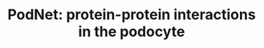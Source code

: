 ---
annotations:
- id: CL:0000653
  parent: animal cell
  type: Cell Type Ontology
  value: glomerular visceral epithelial cell
- id: DOID:557
  parent: null
  type: Disease Ontology
  value: kidney disease
- id: DOID:1074
  parent: null
  type: Disease Ontology
  value: kidney failure
authors:
- Mkutmon
description: PodNet is a manually curated network of protein-protein interactions
  occurring in the podocyte.
last-edited: 2019-11-28
organisms:
- Homo sapiens
redirect_from:
- /index.php/Pathway:WP4755
- /instance/WP4755
revision: null
schema-jsonld:
- '@context': https://schema.org/
  '@id': https://wikipathways.github.io/pathways/WP4755.html
  '@type': Dataset
  creator:
    '@type': Organization
    name: WikiPathways
  description: PodNet is a manually curated network of protein-protein interactions
    occurring in the podocyte.
  keywords:
  - AC007192.1
  - AC027644.4
  - AC068234.1
  - ACTB
  - ACTN4
  - ACTR2
  - ACTR3
  - ADAM10
  - ADCY1
  - ADIPOR1
  - AGRN
  - AGTR1
  - AKT1
  - ANGPT1
  - ANGPTL2
  - ANGPTL3
  - ANGPTL4
  - APH1A
  - APH1B
  - ARHGAP24
  - ARHGAP35
  - ARHGDIA
  - ARPC1B
  - ARPC2
  - ARPC3
  - ARPC4
  - ARPC5
  - ARRB2
  - ATG5
  - BAD
  - BAIAP2
  - BCAM
  - BCAR1
  - BCL2
  - BIRC5
  - BMP4
  - BMP7
  - BMPR1A
  - BRAF
  - CAMK2A
  - CAMK2B
  - CAMK2G
  - CAPZA1
  - CAPZA2
  - CAPZB
  - CASK
  - CBL
  - CCN1
  - CCN2
  - CCND1
  - CCNI
  - CD151
  - CD2AP
  - CDC42
  - CDH3
  - CDK5
  - CDK5R1
  - CDKN1A
  - CDKN1B
  - CDKN1C
  - CFL1
  - CGN
  - CLIC5
  - CMIP
  - COL18A1
  - COL4A3
  - COL4A4
  - COL4A5
  - COQ6
  - CRB2
  - CRIM1
  - CRK
  - CSK
  - CTNNA1
  - CTNNA2
  - CTNNA3
  - CTNNB1
  - CTTN
  - CUX1
  - CXCL10
  - CXCL12
  - CXCL16
  - CXXC5
  - CYP26A1
  - Camk2d
  - Cdkn2a
  - Cfh
  - Ctnnd1
  - Ctsl
  - Cxadr
  - DAG1
  - DBN1
  - DDN
  - DDR1
  - DICER1
  - DNM1
  - DNM2
  - DNM3
  - DVL2
  - EFNB1
  - EGLN2
  - EGLN3
  - ENAH
  - EPAS1
  - EPB41L5
  - EXT1
  - EZR
  - F11R
  - F3
  - FAT1
  - FCGRT
  - FKTN
  - FOXC2
  - FRAS1
  - FYN
  - GNE
  - GRB2
  - HEY1
  - HIF1A
  - HIF1AN
  - HSPG2
  - IGF1
  - IGF1R
  - IGFBP2
  - IGFBP3
  - IGFBP7
  - ILK
  - INF2
  - INPPL1
  - INSR
  - IQGAP1
  - ITGA2
  - ITGA3
  - ITGA6
  - ITGAV
  - ITGB1
  - ITGB4
  - ITGB5
  - Igsf5
  - JUP
  - KANK2
  - KCNMA1
  - KDR
  - KHDRBS3
  - KIRREL1
  - KIRREL2
  - KIRREL3
  - KRT7
  - LAMA5
  - LAMB2
  - LAMC1
  - LASP1
  - LDB1
  - LGALS1
  - LIMS2
  - LIMS4
  - LMX1B
  - LRRC7
  - MAFB
  - MAGI1
  - MAGI2
  - MAP1LC3A
  - MAPK8IP3
  - MC1R
  - MET
  - MPZ
  - MYH10
  - MYH9
  - MYO1E
  - MYOC
  - NCK1
  - NCK2
  - NCKIPSD
  - NCSTN
  - NES
  - NFATC3
  - NID1
  - NID2
  - NOTCH1
  - NOTCH2
  - NOTCH3
  - NPHS1
  - NPHS2
  - NR2F2
  - NRN1
  - NRP1
  - NRXN1
  - NTRK3
  - Notch4
  - OCLN
  - OLFM1
  - P4HA1
  - PAK1
  - PAK2
  - PALLD
  - PARD3
  - PARD6A
  - PARVA
  - PATJ
  - PAX2
  - PAXIP1
  - PDPN
  - PDSS2
  - PICK1
  - PIK3C2A
  - PIK3CA
  - PIK3CB
  - PIK3CD
  - PIK3R1
  - PKD2
  - PLA2R1
  - PLAUR
  - PLCE1
  - PLCG1
  - PLEKHH2
  - PODXL
  - PPP3CA
  - PRKACA
  - PRKACB
  - PRKCA
  - PRKCE
  - PRKCI
  - PSEN1
  - PSEN2
  - PSENEN
  - PTGER4
  - PTGS2
  - PTK2
  - PTPRO
  - PXN
  - Pdcd6ip
  - RAB3A
  - RAB4A
  - RAB4B
  - RAC1
  - RALGPS1
  - RAPGEF2
  - RARA
  - RARB
  - RBPJ
  - RHOA
  - RIPOR1
  - ROBO1
  - ROBO2
  - RPH3A
  - RXRA
  - SCEL
  - SCRIB
  - SDK1
  - SEMA3A
  - SEMA3F
  - SH2D4A
  - SH3KBP1
  - SHC1
  - SIRPG
  - SLC29A4
  - SLC43A1
  - SLC4A1
  - SLC9A3R2
  - SMAD2
  - SMAD3
  - SMAD6
  - SMAD7
  - SMARCAL1
  - SMURF1
  - SNAI1
  - SP1
  - SPARC
  - SPP1
  - SPTAN1
  - SPTBN1
  - SRC
  - SULF1
  - SULT1B1
  - SV2B
  - SYNPO
  - Stra13
  - TAGLN
  - TBXA2R
  - TCF21
  - TCF3
  - TGFB1
  - TGFB2
  - TGFB3
  - TGFBR1
  - TGFBR2
  - TJP1
  - TLN1
  - TLN2
  - TNS2
  - TRPC6
  - TSG101
  - UCHL1
  - UTRN
  - VANGL1
  - VANGL2
  - VASP
  - VAV2
  - VCL
  - VDR
  - VEGFA
  - VHLL
  - WASL
  - WIF1
  - WNT1
  - WT1
  - WTIP
  - WWC1
  - YES1
  - YWHAB
  - ZHX1
  - ZHX2
  - ZHX3
  license: CC0
  name: 'PodNet: protein-protein interactions in the podocyte'
seo: CreativeWork
title: 'PodNet: protein-protein interactions in the podocyte'
wpid: WP4755
---